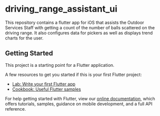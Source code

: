 # driving_range_assistant_ui

This repository contains a flutter app for iOS that assists the Outdoor Services Staff
with getting a count of the number of balls scattered on the driving range. 
It also configures data for pickers as well as displays trend charts for the user. 

## Getting Started

This project is a starting point for a Flutter application.

A few resources to get you started if this is your first Flutter project:

- [Lab: Write your first Flutter app](https://flutter.dev/docs/get-started/codelab)
- [Cookbook: Useful Flutter samples](https://flutter.dev/docs/cookbook)

For help getting started with Flutter, view our
[online documentation](https://flutter.dev/docs), which offers tutorials,
samples, guidance on mobile development, and a full API reference.
